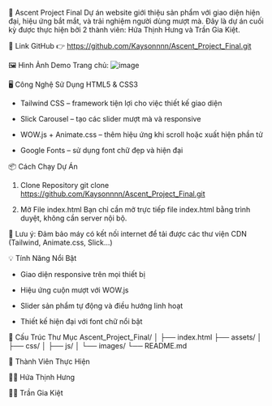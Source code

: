 🎯 Ascent Project Final
Dự án website giới thiệu sản phẩm với giao diện hiện đại, hiệu ứng bắt mắt, và trải nghiệm người dùng mượt mà. Đây là dự án cuối kỳ được thực hiện bởi 2 thành viên: Hứa Thịnh Hưng và Trần Gia Kiệt.

🔗 Link GitHub
👉 https://github.com/Kaysonnnn/Ascent_Project_Final.git

🖼️ Hình Ảnh Demo
Trang chủ:
![image](https://github.com/user-attachments/assets/19b47800-ed1a-4329-8036-b3797c8e523d)

🖥️ Công Nghệ Sử Dụng
HTML5 & CSS3

- Tailwind CSS – framework tiện lợi cho việc thiết kế giao diện

- Slick Carousel – tạo các slider mượt mà và responsive

- WOW.js + Animate.css – thêm hiệu ứng khi scroll hoặc xuất hiện phần tử

- Google Fonts – sử dụng font chữ đẹp và hiện đại

📦 Cách Chạy Dự Án
1. Clone Repository
git clone https://github.com/Kaysonnnn/Ascent_Project_Final.git

2. Mở File index.html
Bạn chỉ cần mở trực tiếp file index.html bằng trình duyệt, không cần server nội bộ.

📌 Lưu ý: Đảm bảo máy có kết nối internet để tải được các thư viện CDN (Tailwind, Animate.css, Slick...)

💡 Tính Năng Nổi Bật
- Giao diện responsive trên mọi thiết bị

- Hiệu ứng cuộn mượt với WOW.js

- Slider sản phẩm tự động và điều hướng linh hoạt

- Thiết kế hiện đại với font chữ nổi bật

📁 Cấu Trúc Thư Mục
Ascent_Project_Final/
│
├── index.html
├── assets/
│   ├── css/
│   ├── js/
│   └── images/
└── README.md

📣 Thành Viên Thực Hiện

🧑‍💻 Hứa Thịnh Hưng

🧑‍💻 Trần Gia Kiệt

